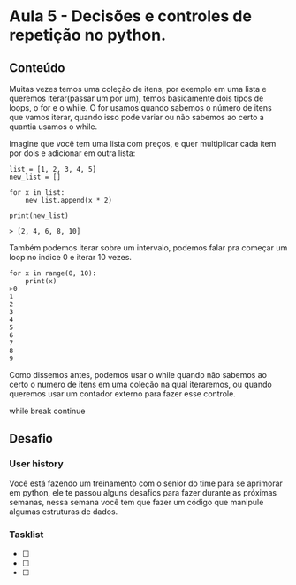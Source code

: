 # Aula 5 - Decisões e controles de repetição no python.

## Conteúdo

Muitas vezes temos uma coleção de itens, por exemplo em uma lista e queremos iterar(passar um por um), temos basicamente dois tipos de loops, o for e o while. O for usamos quando sabemos o número de itens que vamos iterar, quando isso pode variar ou não sabemos ao certo a quantia usamos o while.

Imagine que você tem uma lista com preços, e quer multiplicar cada item por dois e adicionar em outra lista:

```
list = [1, 2, 3, 4, 5]
new_list = []

for x in list:
    new_list.append(x * 2)

print(new_list)

> [2, 4, 6, 8, 10]
```

Também podemos iterar sobre um intervalo, podemos falar pra começar um loop no indice 0 e iterar 10 vezes.

```
for x in range(0, 10):
    print(x)
>0
1
2
3
4
5
6
7
8
9
```

Como dissemos antes, podemos usar o while quando não sabemos ao certo o numero de itens em uma coleção na qual iteraremos, ou quando queremos usar um contador externo para fazer esse controle.




while break continue




## Desafio

### User history

Você está fazendo um treinamento com o senior do time para se aprimorar em python, ele te passou alguns desafios para fazer durante as próximas semanas, nessa semana você tem que fazer um código que manipule algumas estruturas de dados.


### Tasklist

* [ ]
* [ ]
* [ ]
